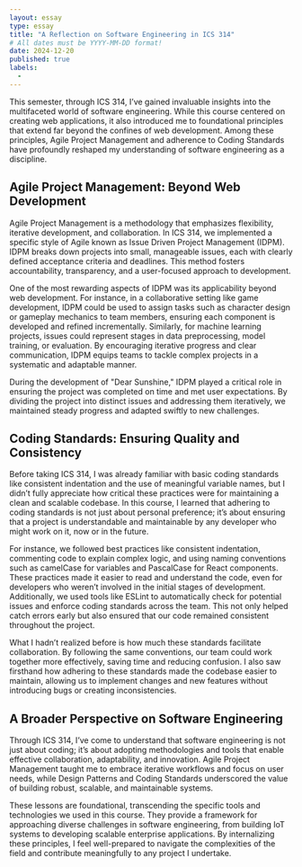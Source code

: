 ```yaml
---
layout: essay
type: essay
title: "A Reflection on Software Engineering in ICS 314"
# All dates must be YYYY-MM-DD format!
date: 2024-12-20
published: true
labels:
  - 
---
```

This semester, through ICS 314, I’ve gained invaluable insights into the multifaceted world of software engineering. While this course centered on creating web applications, it also introduced me to foundational principles that extend far beyond the confines of web development. Among these principles, Agile Project Management and adherence to Coding Standards have profoundly reshaped my understanding of software engineering as a discipline.

## Agile Project Management: Beyond Web Development
Agile Project Management is a methodology that emphasizes flexibility, iterative development, and collaboration. In ICS 314, we implemented a specific style of Agile known as Issue Driven Project Management (IDPM). IDPM breaks down projects into small, manageable issues, each with clearly defined acceptance criteria and deadlines. This method fosters accountability, transparency, and a user-focused approach to development.

One of the most rewarding aspects of IDPM was its applicability beyond web development. For instance, in a collaborative setting like game development, IDPM could be used to assign tasks such as character design or gameplay mechanics to team members, ensuring each component is developed and refined incrementally. Similarly, for machine learning projects, issues could represent stages in data preprocessing, model training, or evaluation. By encouraging iterative progress and clear communication, IDPM equips teams to tackle complex projects in a systematic and adaptable manner.

During the development of "Dear Sunshine," IDPM played a critical role in ensuring the project was completed on time and met user expectations. By dividing the project into distinct issues and addressing them iteratively, we maintained steady progress and adapted swiftly to new challenges.

## Coding Standards: Ensuring Quality and Consistency
Before taking ICS 314, I was already familiar with basic coding standards like consistent indentation and the use of meaningful variable names, but I didn’t fully appreciate how critical these practices were for maintaining a clean and scalable codebase. In this course, I learned that adhering to coding standards is not just about personal preference; it’s about ensuring that a project is understandable and maintainable by any developer who might work on it, now or in the future.

For instance, we followed best practices like consistent indentation, commenting code to explain complex logic, and using naming conventions such as camelCase for variables and PascalCase for React components. These practices made it easier to read and understand the code, even for developers who weren’t involved in the initial stages of development. Additionally, we used tools like ESLint to automatically check for potential issues and enforce coding standards across the team. This not only helped catch errors early but also ensured that our code remained consistent throughout the project.

What I hadn’t realized before is how much these standards facilitate collaboration. By following the same conventions, our team could work together more effectively, saving time and reducing confusion. I also saw firsthand how adhering to these standards made the codebase easier to maintain, allowing us to implement changes and new features without introducing bugs or creating inconsistencies.


## A Broader Perspective on Software Engineering
Through ICS 314, I’ve come to understand that software engineering is not just about coding; it’s about adopting methodologies and tools that enable effective collaboration, adaptability, and innovation. Agile Project Management taught me to embrace iterative workflows and focus on user needs, while Design Patterns and Coding Standards underscored the value of building robust, scalable, and maintainable systems.

These lessons are foundational, transcending the specific tools and technologies we used in this course. They provide a framework for approaching diverse challenges in software engineering, from building IoT systems to developing scalable enterprise applications. By internalizing these principles, I feel well-prepared to navigate the complexities of the field and contribute meaningfully to any project I undertake.

